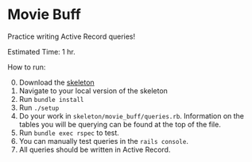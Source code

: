 # Movie Buff

Practice writing Active Record queries! 

Estimated Time: 1 hr.

How to run: 

0.  Download the [skeleton](./skeleton.zip?raw=true)
0.  Navigate to your local version of the skeleton
0.	Run `bundle install`
0.	Run `./setup`
0.  Do your work in `skeleton/movie_buff/queries.rb`. Information on the tables you will be querying can be found at the top of the file. 
0.  Run `bundle exec rspec` to test. 
0.  You can manually test queries in the `rails console`.
0.  All queries should be written in Active Record.
